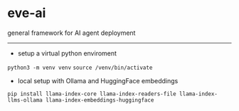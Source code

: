 # eve-ai

general framework for AI agent deployment

___

- setup a virtual python enviroment

`python3 -m venv venv`
`source /venv/bin/activate`

- local setup with Ollama and HuggingFace embeddings

`pip install llama-index-core llama-index-readers-file llama-index-llms-ollama llama-index-embeddings-huggingface`

